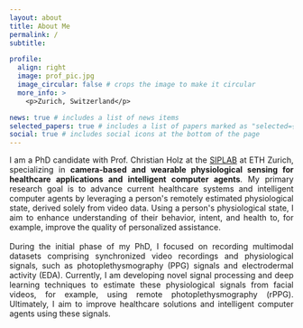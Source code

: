 ```yaml
---
layout: about
title: About Me
permalink: /
subtitle: 

profile:
  align: right
  image: prof_pic.jpg
  image_circular: false # crops the image to make it circular
  more_info: >
    <p>Zurich, Switzerland</p>

news: true # includes a list of news items
selected_papers: true # includes a list of papers marked as "selected={true}"
social: true # includes social icons at the bottom of the page
---
```


<div style="text-align: justify"> I am a PhD candidate with Prof. Christian Holz at the <a href="https://siplab.org/">SIPLAB</a> at ETH Zurich, specializing in <b>camera-based and wearable physiological sensing for healthcare applications and intelligent computer agents</b>. My primary research goal is to advance current healthcare systems and intelligent computer agents by leveraging a person's remotely estimated physiological state, derived solely from video data. Using a person's physiological state, I aim to enhance understanding of their behavior, intent, and health to, for example, improve the quality of personalized assistance. <br/><br/>
During the initial phase of my PhD, I focused on recording multimodal datasets comprising synchronized video recordings and physiological signals, such as photoplethysmography (PPG) signals and electrodermal activity (EDA). Currently, I am developing novel signal processing and deep learning techniques to estimate these physiological signals from facial videos, for example, using remote photoplethysmography (rPPG). Ultimately, I aim to improve healthcare solutions and intelligent computer agents using these signals. </div>
